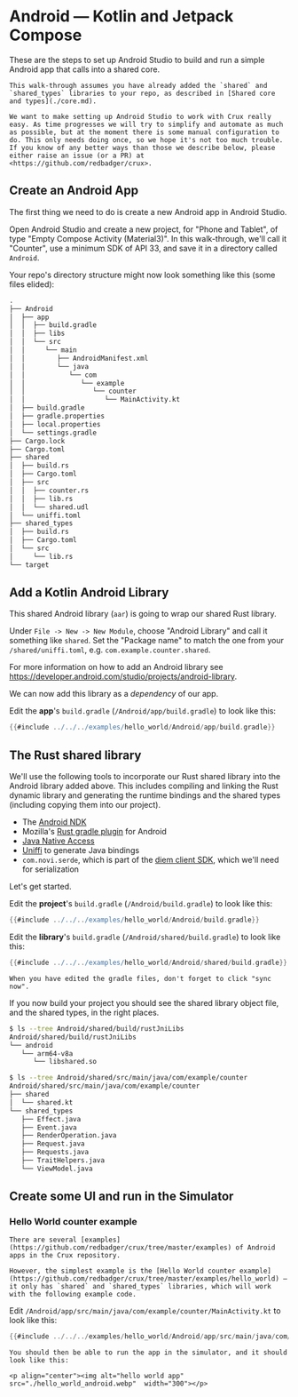 # Android — Kotlin and Jetpack Compose

These are the steps to set up Android Studio to build and run a simple Android app that calls into a shared core.

```admonish
This walk-through assumes you have already added the `shared` and `shared_types` libraries to your repo, as described in [Shared core and types](./core.md).
```

```admonish warning title="Sharp edge"
We want to make setting up Android Studio to work with Crux really easy. As time progresses we will try to simplify and automate as much as possible, but at the moment there is some manual configuration to do. This only needs doing once, so we hope it's not too much trouble. If you know of any better ways than those we describe below, please either raise an issue (or a PR) at <https://github.com/redbadger/crux>.
```

## Create an Android App

The first thing we need to do is create a new Android app in Android Studio.

Open Android Studio and create a new project, for "Phone and Tablet", of type "Empty Compose Activity (Material3)". In this walk-through, we'll call it "Counter", use a minimum SDK of API 33, and save it in a directory called `Android`.

Your repo's directory structure might now look something like this (some files elided):

```txt
.
├── Android
│  ├── app
│  │  ├── build.gradle
│  │  ├── libs
│  │  └── src
│  │     └── main
│  │        ├── AndroidManifest.xml
│  │        └── java
│  │           └── com
│  │              └── example
│  │                 └── counter
│  │                    └── MainActivity.kt
│  ├── build.gradle
│  ├── gradle.properties
│  ├── local.properties
│  └── settings.gradle
├── Cargo.lock
├── Cargo.toml
├── shared
│  ├── build.rs
│  ├── Cargo.toml
│  ├── src
│  │  ├── counter.rs
│  │  ├── lib.rs
│  │  └── shared.udl
│  └── uniffi.toml
├── shared_types
│  ├── build.rs
│  ├── Cargo.toml
│  └── src
│     └── lib.rs
└── target
```

## Add a Kotlin Android Library

This shared Android library (`aar`) is going to wrap our shared Rust library.

Under `File -> New -> New Module`, choose "Android Library" and call it something like `shared`. Set the "Package name" to match the one from your `/shared/uniffi.toml`, e.g. `com.example.counter.shared`.

For more information on how to add an Android library see <https://developer.android.com/studio/projects/android-library>.

We can now add this library as a _dependency_ of our app.

Edit the **app**'s `build.gradle` (`/Android/app/build.gradle`) to look like this:

```gradle
{{#include ../../../examples/hello_world/Android/app/build.gradle}}
```

## The Rust shared library

We'll use the following tools to incorporate our Rust shared library into the Android library added above. This includes compiling and linking the Rust dynamic library and generating the runtime bindings and the shared types (including copying them into our project).

- The [Android NDK](https://developer.android.com/ndk)
- Mozilla's [Rust gradle plugin](https://github.com/mozilla/rust-android-gradle) for Android
- [Java Native Access](https://github.com/java-native-access/jna)
- [Uniffi](https://mozilla.github.io/uniffi-rs/) to generate Java bindings
- `com.novi.serde`, which is part of the [diem client SDK](https://javadoc.io/doc/com.diem/client-sdk-java/latest/index.html), which we'll need for serialization

Let's get started.

Edit the **project**'s `build.gradle` (`/Android/build.gradle`) to look like this:

```gradle
{{#include ../../../examples/hello_world/Android/build.gradle}}
```

Edit the **library**'s `build.gradle` (`/Android/shared/build.gradle`) to look like this:

```gradle
{{#include ../../../examples/hello_world/Android/shared/build.gradle}}

```

```admonish tip
When you have edited the gradle files, don't forget to click "sync now".
```

If you now build your project you should see the shared library object file, and the shared types, in the right places.

```sh
$ ls --tree Android/shared/build/rustJniLibs
Android/shared/build/rustJniLibs
└── android
   └── arm64-v8a
      └── libshared.so

$ ls --tree Android/shared/src/main/java/com/example/counter
Android/shared/src/main/java/com/example/counter
├── shared
│  └── shared.kt
└── shared_types
   ├── Effect.java
   ├── Event.java
   ├── RenderOperation.java
   ├── Request.java
   ├── Requests.java
   ├── TraitHelpers.java
   └── ViewModel.java
```

## Create some UI and run in the Simulator

### Hello World counter example

```admonish example
There are several [examples](https://github.com/redbadger/crux/tree/master/examples) of Android apps in the Crux repository.

However, the simplest example is the [Hello World counter example](https://github.com/redbadger/crux/tree/master/examples/hello_world) — it only has `shared` and `shared_types` libraries, which will work with the following example code.
```

Edit `/Android/app/src/main/java/com/example/counter/MainActivity.kt` to look like this:

```kotlin
{{#include ../../../examples/hello_world/Android/app/src/main/java/com/example/counter/MainActivity.kt}}
```

```admonish success
You should then be able to run the app in the simulator, and it should look like this:

<p align="center"><img alt="hello world app" src="./hello_world_android.webp"  width="300"></p>
```
